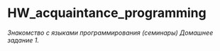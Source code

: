 # HW_acquaintance_programming
_Знакомство с языками программирования (семинары)
Домашнее задание 1._
